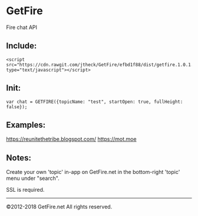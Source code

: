 # GetFire

Fire chat API


Include:
---

```
<script src="https://cdn.rawgit.com/jtheck/GetFire/efbd1f88/dist/getfire.1.0.1.min.js" type="text/javascript"></script>
```

Init:
---
```
var chat = GETFIRE({topicName: "test", startOpen: true, fullHeight: false});
```

Examples:
---
https://reunitethetribe.blogspot.com/
https://mot.moe


Notes:
---
Create your own 'topic' in-app on GetFire.net in the bottom-right 'topic' menu under "search".

SSL is required.


---
©2012-2018 GetFire.net All rights reserved.
